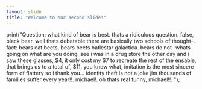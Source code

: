 ```yaml
--- 
layout: slide 
title: "Welcome to our second slide!" 
--- 
```

print("Question: what kind of bear is best. thats a ridiculous question. false, black bear. well thats debatable there are basically two schools of thought-. fact: bears eat beets, bears beets batlestar galactica. bears do not- whats going on what are you doing. see i was in a drug store the other day and i saw these glasses, $4, it only cost my $7 to recreate the rest of the ensable, that brings us to a total of, $11. you know what, imitation is the most sincere form of flattery so i thank you... identity theft is not a joke jim thousands of families suffer every year!!. michael!. oh thats real funny, michael!!. ");
